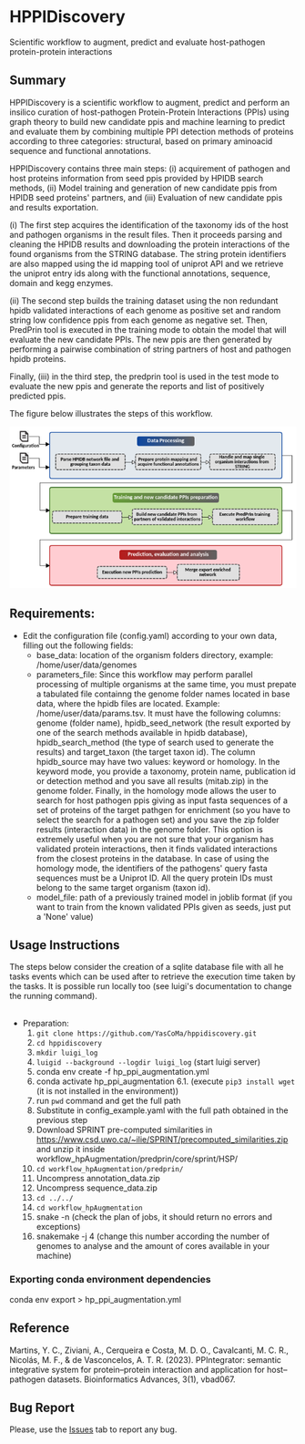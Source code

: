 # HPPIDiscovery

Scientific workflow to augment, predict and evaluate host-pathogen protein-protein interactions

## Summary
HPPIDiscovery is a scientific workflow to augment, predict and perform an insilico curation of host-pathogen Protein-Protein Interactions (PPIs) using graph theory to build new candidate ppis and machine learning to predict and evaluate them by combining multiple PPI detection methods of proteins according to three categories: structural,  based on primary aminoacid sequence and functional annotations.<br>

HPPIDiscovery contains three main steps: (i) acquirement of pathogen and host proteins information from seed ppis provided by HPIDB search methods, (ii) Model training and generation of new candidate ppis from HPIDB seed proteins' partners, and (iii) Evaluation of new candidate ppis and results exportation.

(i) The first step acquires the identification of the taxonomy ids of the host and pathogen organisms in the result files. Then it proceeds parsing and cleaning the HPIDB results and downloading the protein interactions of the found organisms from the STRING database. The string protein identifiers are also mapped using the id mapping tool of uniprot API and we retrieve the uniprot entry ids along with the functional annotations, sequence, domain and kegg enzymes.

(ii) The second step builds the training dataset using the non redundant hpidb validated interactions of each genome as positive set and random string low confidence ppis from each genome as negative set. Then, PredPrin tool is executed in the training mode to obtain the model that will evaluate the new candidate PPIs. The new ppis are then generated by performing a pairwise combination of string partners of host and pathogen hpidb proteins. 

Finally, (iii) in the third step, the predprin tool is used in the test mode to evaluate the new ppis and generate the reports and list of positively predicted ppis.

The figure below illustrates the steps of this workflow.

<div style="text-align: center">
	<img src="reduced_workflow.png" alt="pipeline" title="PredPrIn" width="680px" />
</div>

## Requirements:
* Edit the configuration file (config.yaml) according to your own data, filling out the following fields:
	- base_data: location of the organism folders directory, example: /home/user/data/genomes 
	- parameters_file: Since this workflow may perform parallel processing of multiple organisms at the same time, you must prepate a tabulated file containng the genome folder names located in base data, where the hpidb files are located. Example: /home/user/data/params.tsv. It must have the following columns: genome (folder name), hpidb_seed_network (the result exported by one of the search methods available in hpidb database), hpidb_search_method (the type of search used to generate the results) and target_taxon (the target taxon id). The column hpidb_source may have two values: keyword or homology. In the keyword mode, you provide a taxonomy, protein name, publication id or detection method and you save all results (mitab.zip) in the genome folder. Finally, in the homology mode allows the user to search for host pathogen ppis giving as input fasta sequences of a set of proteins of the target pathgen for enrichment (so you have to select the search for a pathogen set) and you save the zip folder results (interaction data) in the genome folder. This option is extremely useful when you are not sure that your organism has validated protein interactions, then it finds validated interactions from the closest proteins in the database. In case of using the homology mode, the identifiers of the pathogens' query fasta sequences must be a Uniprot ID. All the query protein IDs must belong to the same target organism (taxon id).
	- model_file: path of a previously trained model in joblib format (if you want to train from the known validated PPIs given as seeds, just put a 'None' value)

## Usage Instructions
The steps below consider the creation of a sqlite database file with all he tasks events which can be used after to retrieve the execution time taken by the tasks. It is possible run locally too (see luigi's documentation to change the running command). <br ><br>
* Preparation:
	1. ````git clone https://github.com/YasCoMa/hppidiscovery.git````
	2. ````cd hppidiscovery````
	3. ````mkdir luigi_log```` 
	4. ````luigid --background --logdir luigi_log```` (start luigi server)
	5. conda env create -f hp_ppi_augmentation.yml
	6. conda activate hp_ppi_augmentation
	6.1. (execute ````pip3 install wget```` (it is not installed in the environment))
	7. run ````pwd```` command and get the full path
	8. Substitute <path> in config_example.yaml with the full path obtained in the previous step
	9. Download SPRINT pre-computed similarities in https://www.csd.uwo.ca/~ilie/SPRINT/precomputed_similarities.zip and unzip it inside workflow_hpAugmentation/predprin/core/sprint/HSP/
	10. ````cd workflow_hpAugmentation/predprin/````
	11. Uncompress annotation_data.zip
	12. Uncompress sequence_data.zip
	13. ````cd ../../````
	14. ````cd workflow_hpAugmentation````
	15. snake -n (check the plan of jobs, it should return no errors and exceptions)
	16. snakemake -j 4 (change this number according the number of genomes to analyse and the amount of cores available in your machine)
	
### Exporting conda environment dependencies
conda env export > hp_ppi_augmentation.yml

## Reference
Martins, Y. C., Ziviani, A., Cerqueira e Costa, M. D. O., Cavalcanti, M. C. R., Nicolás, M. F., & de Vasconcelos, A. T. R. (2023). PPIntegrator: semantic integrative system for protein–protein interaction and application for host–pathogen datasets. Bioinformatics Advances, 3(1), vbad067.

## Bug Report
Please, use the [Issues](https://github.com/YasCoMa/hppidiscovery/issues) tab to report any bug.
